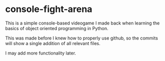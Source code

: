 # console-fight-arena

This is a simple console-based videogame I made back when learning the basics of object oriented programming in Python.

This was made before I knew how to properly use github, so the commits will show a single addition of all relevant files.

I may add more functionality later.